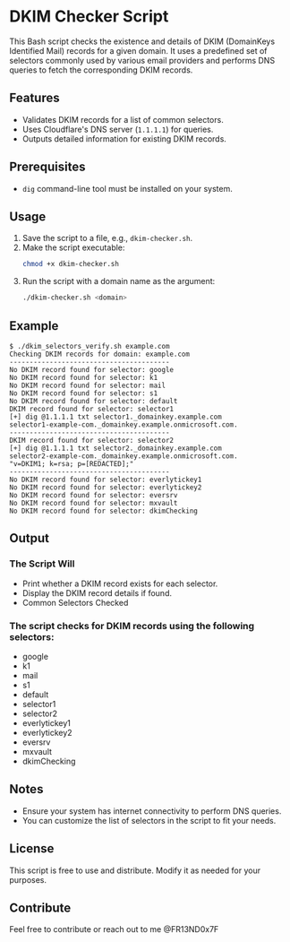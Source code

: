 # DKIM Checker Script

This Bash script checks the existence and details of DKIM (DomainKeys Identified Mail) records for a given domain. It uses a predefined set of selectors commonly used by various email providers and performs DNS queries to fetch the corresponding DKIM records.

## Features
- Validates DKIM records for a list of common selectors.
- Uses Cloudflare's DNS server (`1.1.1.1`) for queries.
- Outputs detailed information for existing DKIM records.

## Prerequisites
- `dig` command-line tool must be installed on your system.

## Usage
1. Save the script to a file, e.g., `dkim-checker.sh`.
2. Make the script executable:
   ```bash
   chmod +x dkim-checker.sh
3. Run the script with a domain name as the argument:
    ```bash
    ./dkim-checker.sh <domain>

## Example
    $ ./dkim_selectors_verify.sh example.com 
    Checking DKIM records for domain: example.com
    ----------------------------------------
    No DKIM record found for selector: google
    No DKIM record found for selector: k1
    No DKIM record found for selector: mail
    No DKIM record found for selector: s1
    No DKIM record found for selector: default
    DKIM record found for selector: selector1
    [+] dig @1.1.1.1 txt selector1._domainkey.example.com
    selector1-example-com._domainkey.example.onmicrosoft.com.
    ----------------------------------------
    DKIM record found for selector: selector2
    [+] dig @1.1.1.1 txt selector2._domainkey.example.com
    selector2-example-com._domainkey.example.onmicrosoft.com.
    "v=DKIM1; k=rsa; p=[REDACTED];"
    ----------------------------------------
    No DKIM record found for selector: everlytickey1
    No DKIM record found for selector: everlytickey2
    No DKIM record found for selector: eversrv
    No DKIM record found for selector: mxvault
    No DKIM record found for selector: dkimChecking
    
## Output 
### The Script Will  
- Print whether a DKIM record exists for each selector.
- Display the DKIM record details if found.
- Common Selectors Checked

### The script checks for DKIM records using the following selectors:
- google
- k1
- mail
- s1
- default
- selector1
- selector2
- everlytickey1
- everlytickey2
- eversrv
- mxvault
- dkimChecking

## Notes
- Ensure your system has internet connectivity to perform DNS queries.
- You can customize the list of selectors in the script to fit your needs.

## License
This script is free to use and distribute. Modify it as needed for your purposes.

## Contribute
Feel free to contribute or reach out to me @FR13ND0x7F 

